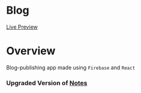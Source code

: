 # Blog
[Live Preview](https://pratikkabade.github.io/webLog/)

# Overview
Blog-publishing app made using `Firebase` and `React`

### Upgraded Version of [Notes](https://github.com/pratikkabade/Notes/)